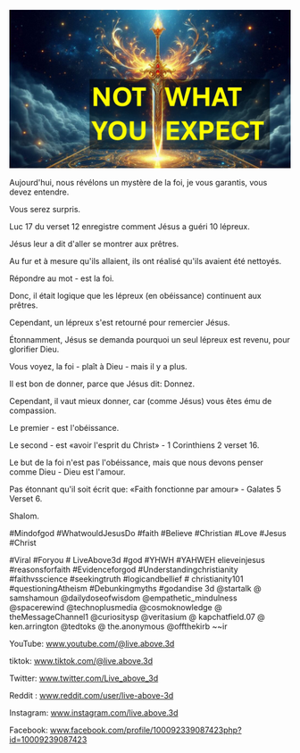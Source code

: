![Video cover image](../cover.jpg "cover photo")

Aujourd'hui, nous révélons un mystère de la foi, je vous garantis, vous devez entendre.

Vous serez surpris.

Luc 17 du verset 12 enregistre comment Jésus a guéri 10 lépreux.

Jésus leur a dit d'aller se montrer aux prêtres.

Au fur et à mesure qu'ils allaient, ils ont réalisé qu'ils avaient été nettoyés.

Répondre au mot - est la foi.

Donc, il était logique que les lépreux (en obéissance) continuent aux prêtres.

Cependant, un lépreux s'est retourné pour remercier Jésus.

Étonnamment, Jésus se demanda pourquoi un seul lépreux est revenu, pour glorifier Dieu.

Vous voyez, la foi - plaît à Dieu - mais il y a plus.

Il est bon de donner, parce que Jésus dit: Donnez.

Cependant, il vaut mieux donner, car (comme Jésus) vous êtes ému de compassion.

Le premier - est l'obéissance.

Le second - est «avoir l'esprit du Christ» - 1 Corinthiens 2 verset 16.

Le but de la foi n'est pas l'obéissance, mais que nous devons penser comme Dieu - Dieu est l'amour.

Pas étonnant qu'il soit écrit que: «Faith fonctionne par amour» - Galates 5 Verset 6.

Shalom.


#Mindofgod #WhatwouldJesusDo #faith #Believe #Christian #Love #Jesus #Christ

#Viral #Foryou # LiveAbove3d #god #YHWH #YAHWEH elieveinjesus #reasonsforfaith #Evidenceforgod #Understandingchristianity #faithvsscience #seekingtruth #logicandbellief # christianity101 #questioningAtheism #Debunkingmyths #godandise 3d @startalk @ samshamoun @dailydoseofwisdom @empathetic_mindulness @spacerewind @technoplusmedia @cosmoknowledge @ theMessageChannel1 @curiositysp @veritasium @ kapchatfield.07 @ ken.arrington @tedtoks @ the.anonymous @offthekirb ~~ir

YouTube: www.youtube.com/@live.above.3d


tiktok: www.tiktok.com/@live.above.3d

Twitter: www.twitter.com/Live_above_3d

Reddit : www.reddit.com/user/live-above-3d

Instagram: www.instagram.com/live.above.3d

Facebook: www.facebook.com/profile/100092339087423php?id=10009239087423


